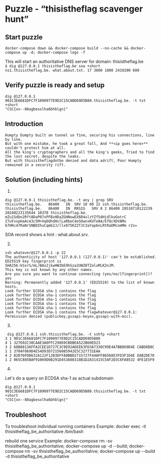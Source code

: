 # Puzzle - “thisistheflag scavenger hunt”

## Start puzzle

`docker-compose down && docker-compose build --no-cache && docker-compose up -d; docker-compose logs -f`

This will start an authoritative DNS server for domain: thisistheflag.be\
`$ dig @127.0.0.1 thisistheflag.be soa +short`\
`ns1.thisistheflag.be. what.about.txt. 17 3600 1800 2419200 600`

## Verify puzzle is ready and setup

```
dig @127.0.0.1 901C3E6681DFC7F1090977E9D2C15CADD69D5B80.thisistheflag.be. -t txt +short
"CSC{xn--80agbesolha6bhblgn}"
```

## Introduction


```
Humpty Dumpty built an tunnel so fine, securing his connections, line by line. 
But with one mistake, he took a great fall, And **<ip goes here>** couldn't protect him at all.
All the king's cryptographers and all the king's geeks, Tried to find the lost secret, despite the leaks. 
But with thisistheflagdotbe denied and data adrift, Poor Humpty remained in a security rift.

```

## Solution (including hints)

1. 
```
dig @127.0.0.1 thisistheflag.be. -t any | grep SRV
thisistheflag.be.	86400	IN	SRV	10 60 22 ssh.thisistheflag.be.
thisistheflag.be.	86400	IN	RRSIG	SRV 8 2 86400 20510710122239 20240223135644 10378 thisistheflag.be. mZu1Sdbn2Rft8DaP07xPFBzHDaZGHNowEX6R4ulzYZf5dHjdlkuOatrC Z7uFvxpHaAcm3c5M+Xq6QhdHvlLaRbeC4eSOwnxKUTe8A/EfQcXDVAMx 67HRc47RaNrSNBDIhuCqmb2J/llx075KZZfJC3aYap6nLRtRaDMcomMm r2s=
```

SOA record shows a hint  : what.about.srv.


2.
```
ssh whatever@127.0.0.1 -p 22
The authenticity of host '127.0.0.1 (127.0.0.1)' can't be established.
ED25519 key fingerprint is SHA256:kSxrS/mL/BAx2jkwHW3bE9hGza2UWZ0TZaluMLK2nJM.
This key is not known by any other names.
Are you sure you want to continue connecting (yes/no/[fingerprint])? yes
Warning: Permanently added '127.0.0.1' (ED25519) to the list of known hosts.
Look further ECDSA sha-1 contains the flag
Look further ECDSA sha-1 contains the flag
Look further ECDSA sha-1 contains the flag
Look further ECDSA sha-1 contains the flag
Look further ECDSA sha-1 contains the flag
Look further ECDSA sha-1 contains the flagwhatever@127.0.0.1: Permission denied (publickey,gssapi-keyex,gssapi-with-mic).
```

3.
```
 dig @127.0.0.1 ssh.thisistheflag.be. -t sshfp +short
3 1 901C3E6681DFC7F1090977E9D2C15CADD69D5B80
4 1 327692C38CAAE3A0FFC29869CB0BEA522B60ED23
3 2 68B8813AFFA2CEE1D727C3C9E92A6EE63FD3A7330C99E4A7BB869D4E CABD6B8C
1 1 3704F069D4E54D93D72156085942E5C327731EAA
4 2 82D76FDB632A122F12B3DFFA0BBD2715727F44AFF86568E3FD3F1D4E EAB2DE70
1 2 065C885BAF91069D6B291D453A08318B1D2A31415C5AF2D3C6FA8532 4FE1E5F9
```



4. 
Let's do a query on ECDSA sha-1 as actual subdomain
```
dig @127.0.0.1 901C3E6681DFC7F1090977E9D2C15CADD69D5B80.thisistheflag.be. -t txt +short
"CSC{xn--80agbesolha6bhblgn}"
```


## Troubleshoot

To troubleshoot individual running containers
 Example: docker exec -it thisistheflag_be_authoritative /bin/bash


rebuild one service
Example:
 docker-compose rm -sv thisistheflag_be_authoritative; docker-compose up -d --build; 
 docker-compose rm -sv thisistheflag_be_authoritative; docker-compose up --build -d thisistheflag_be_authoritative
